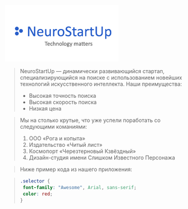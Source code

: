 ![](./logo.png)

> NeuroStartUp — динамически развивающийся стартап, специализирующийся на поиске с использованием новейших технологий искусственного интеллекта.
> Наши преимущества:
> * Высокая точность поиска
> * Высокая скорость поиска
> * Низкая цена

> Мы на столько крутые, что уже успели поработать со следующими команиями:
>1. ООО «Рога и копыта»
>2. Издательство «Читый лист»
>3. Космопорт «Черезтерновый Кзвёздный»
>4. Дизайн-студия имени Слишком Известного Персонажа

> Ниже пример кода из нашего приложения:

>```css
>.selector {
>  font-family: "Awesome", Arial, sans-serif;
>  color: red;
>}
>```

